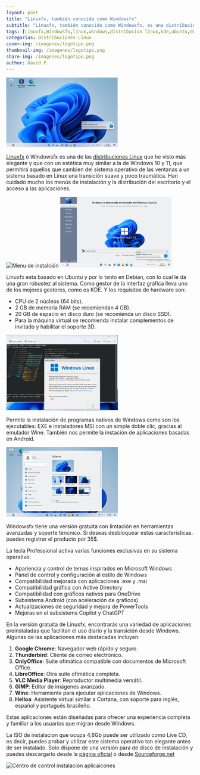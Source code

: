 ```yaml
---
layout: post
title: "Linuxfx, también conocida como Windowsfx"
subtitle: "Linuxfx, también conocido como Windowsfx, es una distribución de Linux diseñada para ofrecer una experiencia similar a la de Microsoft Windows, está orientado tanto a usuarios finales que buscan una transición suave desde Windows, como a empresas que buscan una alternativa más segura y rentable."
tags: [Linuxfx,Windowsfx,linux,windows,distribucion linux,kde,ubuntu,debian,windows 11,wine,exe,msi,64bits,android,GIMP,LibreOffice]
categorias: Distribuciones Linux
cover-img: /imagenes/logotipo.png
thumbnail-img: /imagenes/logotipo.png
share-img: /imagenes/logotipo.png
author: David P.
---
```


<img src="/imagenes/live-cd.png" alt="Menu de instalción" style="width:300px;"/>

[Linuxfx](https://linuxfx.org/) ó Windowsfx es una de las [distribuciones Linux](/paginas/distribuciones-linux.html) que he visto más elegante y que con un estética muy similar a la de Windows 10 y 11, que permitirá aquellos que cambien del sistema operativo de las ventanas a un sistema basado en Linux una transición suave y poco traumática. Han cuidado mucho los menús de instalación y la distribución del escritorio y el acceso a las aplicaciones.

<img src="/imagenes/instlalar.png" alt="Menu de instalción" style="width:300px;"/>

<img src="/imagenes/instalacion.png" alt="Realizando la instalación" style="width:300px;"/>

Linuxfx esta basado en Ubuntu y por lo tanto en Debian, con lo cual le da una gran robustez al sistema. Como gestor de la interfaz gráfica lleva uno de los mejores gestores, como es KDE. Y los requisitos de hardware son:

- CPU de 2 núcleos (64 bits).
- 2 GB de memoria RAM (se recomiendan 4 GB).
- 20 GB de espacio en disco duro (se recomienda un disco SSD).
- Para la máquina virtual se recomienda instalar complementos de invitado y habilitar el soporte 3D.

<img src="/imagenes/version.png" alt="Versión y sistema de archivos" style="width:300px;"/>

Permite la instalación de programas nativos de Windows como son los ejecutables: EXE e instaladores MSI con un simple doble clic, gracias al emulador Wine. También nos permite la instación de aplicaciones basadas en Android.

<img src="/imagenes/configurar.png" alt="Menu de configuración" style="width:300px;"/>

Windowsfx tiene una versión gratuita con limtación en herramientas avanzadas y soporte tencnico. Si deseas desbloquear estas caracteristicas. puedes registrar el producto por 35$.

La tecla Professional activa varias funciones exclusivas en su sistema operativo:

- Apariencia y control de temas inspirados en Microsoft Windows
- Panel de control y configuración al estilo de Windows
- Compatibilidad mejorada con aplicaciones .exe y .msi
- Compatibilidad gráfica con Active Directory
- Compatibilidad con gráficos nativos para OneDrive
- Subsistema Android (con aceleración de gráficos)
- Actualizaciones de seguridad y mejora de PowerTools
- Mejoras en el subsistema Copilot y ChatGPT

En la versión gratuita de Linuxfx, encontrarás una variedad de aplicaciones preinstaladas que facilitan el uso diario y la transición desde Windows. Algunas de las aplicaciones más destacadas incluyen:

1. **Google Chrome**: Navegador web rápido y seguro.
2. **Thunderbird**: Cliente de correo electrónico.
3. **OnlyOffice**: Suite ofimática compatible con documentos de Microsoft Office.
4. **LibreOffice**: Otra suite ofimática completa.
5. **VLC Media Player**: Reproductor multimedia versátil.
6. **GIMP**: Editor de imágenes avanzado.
7. **Wine**: Herramienta para ejecutar aplicaciones de Windows.
8. **Helloa**: Asistente virtual similar a Cortana, con soporte para inglés, español y portugués brasileño.

Estas aplicaciones están diseñadas para ofrecer una experiencia completa y familiar a los usuarios que migran desde Windows.

La ISO  de instalacion que ocupa 4,6Gb puede ser utilizado como Live CD, es decir, puedes probar y utilizar este sistema operativo tan elegante  antes de ser instalado. Solo dispone de una versión para de disco de instalación y puedes descargarlo desde la [página oficial](https://linuxfx.org/download/) o desde [Sourceforge.net](https://sourceforge.net/projects/linuxfxdevil/files/)



<img src="/imagenes/instalacion-progrmas.png" alt="Centro de control instalación aplicaicones" style="width:300px;"/>
